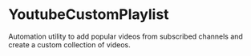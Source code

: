 # YoutubeCustomPlaylist
Automation utility to add popular videos from subscribed channels and create a custom collection of videos.

